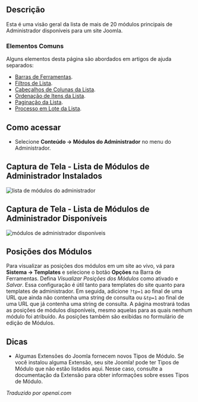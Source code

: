 <!-- Filename: Help4.x:Extensions_Modules_Administrator / Display title: Módulos (Administrador)  -->

## Descrição

Esta é uma visão geral da lista de mais de 20 módulos principais de Administrador disponíveis para um site Joomla.

### Elementos Comuns

Alguns elementos desta página são abordados em artigos de ajuda separados:

* [Barras de Ferramentas](jdocmanual?article=help/common-elements/toolbars).
* [Filtros de Lista](jdocmanual?article=help/common-elements/list-filters).
* [Cabeçalhos de Colunas da Lista](jdocmanual?article=help/common-elements/list-column-headers).
* [Ordenação de Itens da Lista](jdocmanual?article=help/common-elements/list-ordering).
* [Paginação da Lista](jdocmanual?article=help/common-elements/list-pagination).
* [Processo em Lote da Lista](jdocmanual?article=help/common-elements/list-batch-process).

## Como acessar

- Selecione **Conteúdo → Módulos do Administrador** no menu do Administrador.

## Captura de Tela - Lista de Módulos de Administrador Instalados

![lista de módulos do administrador](../../../pt/images/modules-admin/modules-administrator-list.png)

## Captura de Tela - Lista de Módulos de Administrador Disponíveis

![módulos de administrador disponíveis](../../../pt/images/modules-admin/modules-administrator-available.png)

## Posições dos Módulos

Para visualizar as posições dos módulos em um site ao vivo, vá para **Sistema → Templates** e selecione o botão **Opções** na Barra de Ferramentas. Defina *Visualizar Posições dos Módulos* como ativado e *Salvar*. Essa configuração é útil tanto para templates do site quanto para templates de administrador. Em seguida, adicione `?tp=1` ao final de uma URL que ainda não contenha uma string de consulta ou `&tp=1` ao final de uma URL que já contenha uma string de consulta. A página mostrará todas as posições de módulos disponíveis, mesmo aquelas para as quais nenhum módulo foi atribuído. As posições também são exibidas no formulário de edição de Módulos.

## Dicas

- Algumas Extensões do Joomla fornecem novos Tipos de Módulo. Se você instalou
  alguma Extensão, seu site Joomla! pode ter Tipos de Módulo que não estão
  listados aqui. Nesse caso, consulte a documentação da
  Extensão para obter informações sobre esses Tipos de Módulo.

*Traduzido por openai.com*

